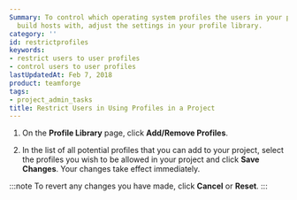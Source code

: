 ```yaml
---
Summary: To control which operating system profiles the users in your project can
  build hosts with, adjust the settings in your profile library.
category: ''
id: restrictprofiles
keywords:
- restrict users to user profiles
- control users to user profiles
lastUpdatedAt: Feb 7, 2018
product: teamforge
tags:
- project_admin_tasks
title: Restrict Users in Using Profiles in a Project
---
```



1. On the **Profile Library** page, click **Add/Remove Profiles**.

2. In the list of all potential profiles that you can add to your project, select the profiles you wish to be allowed in your project and click **Save Changes**. Your changes take effect immediately.

:::note
To revert any changes you have made, click **Cancel** or **Reset**.
:::